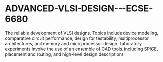 # ADVANCED-VLSI-DESIGN---ECSE-6680
 The reliable development of VLSI designs. Topics include device modeling, comparative circuit performance, design for testability, multiprocessor architectures, and memory and microprocessor design. Laboratory experiments involve the use of an ensemble of CAD tools, including SPICE, placement and routing, and high-level design descriptions

